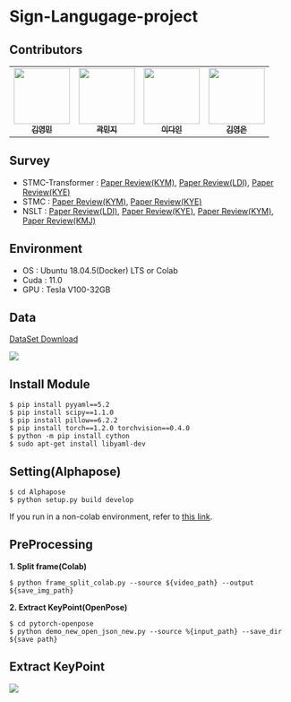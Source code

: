 # Sign-Langugage-project

## Contributors

<table>
  <tr>
      <td align="center"><a href="https://github.com/winston1214"><img src="https://avatars.githubusercontent.com/u/47775179?v=4" width="100" height="100"><br /><sub><b>김영민</b></sub></td>
      <td align="center"><a href="https://github.com/dbxminz"><img src="https://avatars.githubusercontent.com/u/75927569?v=4" width="100" height="100"><br /><sub><b>곽민지</b></sub></td>
      <td align="center"><a href="https://github.com/manypeople-AI"><img src="https://avatars.githubusercontent.com/u/76834485?v=4" width="100" height="100"><br /><sub><b>이다인</b></sub></td>
      <td align="center"><a href="https://github.com/yyeongeun"><img src="https://avatars.githubusercontent.com/u/70632327?v=4" width="100" height="100"><br /><sub><b>김영은</b></sub></td> 
     </tr>
</table>

## Survey

- STMC-Transformer : <a href='https://bigdata-analyst.tistory.com/284'>Paper Review(KYM)</a>, <a href='https://di-bigdata-study.tistory.com/14'>Paper Review(LDI)</a>, <a href='https://rladuddms.tistory.com/85'>Paper Review(KYE)</a>
- STMC : <a href='https://bigdata-analyst.tistory.com/289?category=883085'>Paper Review(KYM)</a>, <a href='https://rladuddms.tistory.com/88'>Paper Review(KYE)</a>
- NSLT : <a href='https://di-bigdata-study.tistory.com/17'>Paper Review(LDI)</a>, <a href='https://rladuddms.tistory.com/94'>Paper Review(KYE)</a>, <a href='https://bigdata-analyst.tistory.com/295'>Paper Review(KYM)</a>, <a href='https://dbxminz.tistory.com/92'>Paper Review(KMJ)</a>

## Environment

- OS : Ubuntu 18.04.5(Docker) LTS or Colab
- Cuda : 11.0
- GPU : Tesla V100-32GB


## Data

<a href='https://aihub.or.kr/opendata/keti-data/recognition-laguage/KETI-02-003'>DataSet Download</a>

<img src='https://github.com/winston1214/Sign-Langugage-project/blob/master/picture/sample_data.gif?raw=true'></img>

## Install Module
```
$ pip install pyyaml==5.2
$ pip install scipy==1.1.0
$ pip install pillow==6.2.2
$ pip install torch==1.2.0 torchvision==0.4.0
$ python -m pip install cython
$ sudo apt-get install libyaml-dev
```

## Setting(Alphapose)
```
$ cd Alphapose
$ python setup.py build develop
```
If you run in a non-colab environment, refer to <a href='https://bigdata-analyst.tistory.com/328?category=908124'>this link</a>.

## PreProcessing

**1. Split frame(Colab)**
```
$ python frame_split_colab.py --source ${video_path} --output ${save_img_path}
```
**2. Extract KeyPoint(OpenPose)**
```
$ cd pytorch-openpose
$ python demo_new_open_json_new.py --source %{input_path} --save_dir ${save path}
```

## Extract KeyPoint
<img src='https://github.com/winston1214/Sign-Langugage-project/blob/master/picture/OpenPose_sample.gif?raw=true'></img>

